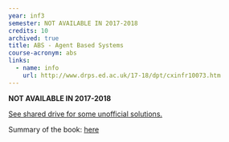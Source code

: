 ```yaml
---
year: inf3
semester: NOT AVAILABLE IN 2017-2018
credits: 10
archived: true
title: ABS - Agent Based Systems
course-acronym: abs
links:
  - name: info
    url: http://www.drps.ed.ac.uk/17-18/dpt/cxinfr10073.htm
---
```

**NOT AVAILABLE IN 2017-2018**

<u>See shared drive for some unofficial solutions.</u>

Summary of the book: [here](https://drive.google.com/open?id=0B81_cQATQifeZ0NQTUdDVk1EVE0&authuser=0)
